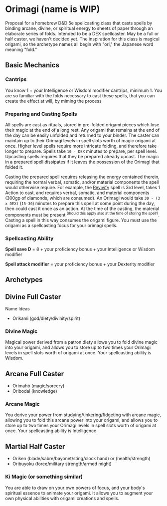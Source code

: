 # Orimagi (name is WIP)

Proposal for a homebrew D&amp;D 5e spellcasting class that casts spells by binding arcane, divine, or spiritual energy to sheets of paper through an elaborate series of folds.
Intended to be a DEX spellcaster.  May be a full or half caster, we haven't decided yet.  The inspiration for this class is magical origami, so the archetype names all begin with "ori," the Japanese word meaning "fold."

## Basic Mechanics

### Cantrips
You know 1 + your Intelligence or Wisdom modifier cantrips, minimum 1.  You are so familiar with the folds necessary to cast these spells, that you can create the effect at will, by miming the process

### Preparing and Casting Spells
All spells are cast as rituals, stored in pre-folded origami pieces which lose their magic at the end of a long rest.  Any origami that remains at the end of the day can be easily unfolded and returned to your binder. The caster can maintain up to their Orimagi levels in spell slots worth of magic origami at once.
Higher level spells require more intricate folding, and therefore take longer to prepare.  Spells take `10 - DEX` minutes to prepare, per spell level.  Upcasting spells requires that they be prepared already upcast.
The magic in a prepared spell dissipates if it leaves the possession of the Orimagi that folded it.

Casting the prepared spell requires releasing the energy contained therein, requiring the normal verbal, somatic, and/or material components the spell would otherwise require.
For example, the [Revivify](https://www.dndbeyond.com/spells/revivify) spell is 3rd level, takes 1 Action to cast, and requires verbal, somatic, and material components (300gp of diamonds, which are consumed).  An Orimagi would take `30 - (3 x DEX)` (`15-30`) minutes to prepare this spell at some point during the day, then could cast it once as an action.  At the time of the casting, the material components must be present <sup>Should this apply also at the time of storing the spell?</sup>.  Casting a spell in this way consumes the origami figure.  You must use the origami as a spellcasting focus for your orimagi spells.

### Spellcasting Ability
**Spell save D** = 8 + your proficiency bonus + your Intelligence or Wisdom modifier

**Spell attack modifier** = your proficiency bonus + your Dexterity modifier

## Archetypes

## Divine Full Caster

Name Ideas
  - Orikami (god/diety/divinity/spirit)

### Divine Magic
Magical power derived from a patron diety allows you to fold divine magic into your origami, and allows you to store up to two times your Orimagi levels in spell slots worth of origami at once.  Your spellcasting ability is Wisdom.

## Arcane Full Caster
  - Orimahō (magic/sorcery)
  - Oribodai (knowledge)

### Arcane Magic
You derive your power from studying/tinkering/fidgeting with arcane magic, allowing you to fold this arcane power into your origami, and allows you to store up to two times your Orimagi levels in spell slots worth of origami at once.  Your spellcasting ability is Intelligence.

## Martial Half Caster
  - Oriken (blade/sabre/bayonet/sting/clock hand) or (health/strength)
  - Oribuyoku (force/military strength/armed might)

### Ki Magic (or something similar)
You are able to draw on your own powers of focus, and your body's spiritual essence to animate your origami.  It allows you to augment your own physical abilities with origami creations and spells.

